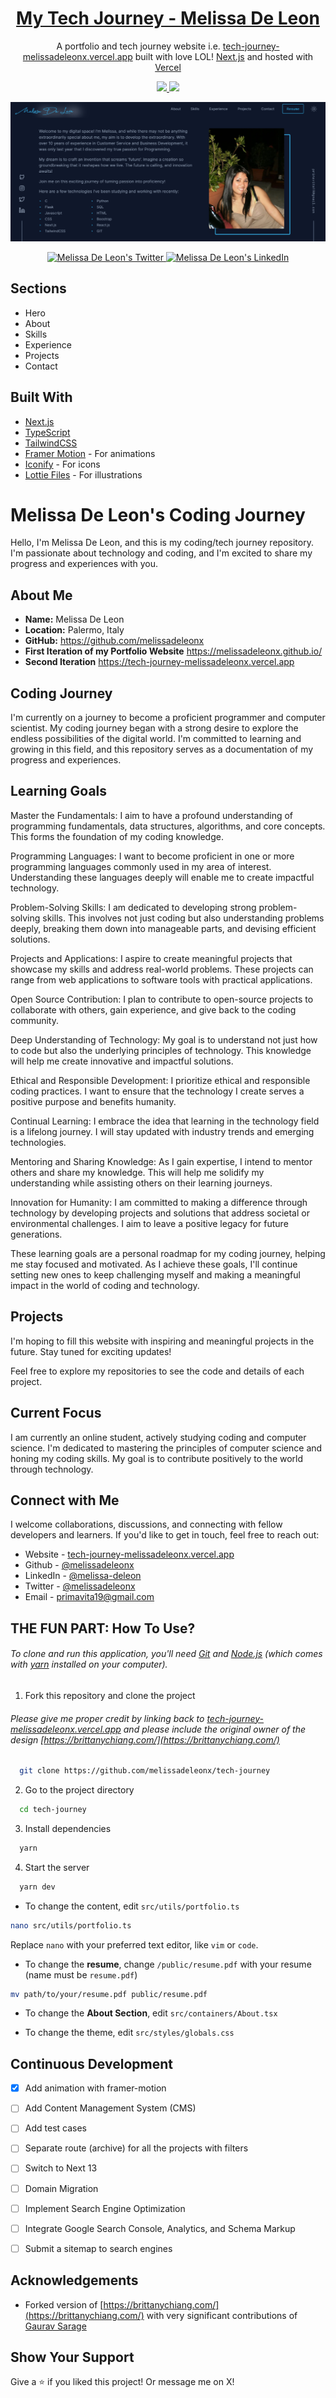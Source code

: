 <h1 align="center">
<a href="https://tech-journey-melissadeleonx.vercel.app" target="_blank">My Tech Journey - Melissa De Leon</a>
</h1>

<p align="center">
  A portfolio and tech journey website i.e. <a href="https://tech-journey-melissadeleonx.vercel.app" target="_blank">tech-journey-melissadeleonx.vercel.app</a> built with love LOL! <a href="https://nextjs.org/" target="_blank">Next.js</a> and hosted with <a href="https://vercel.com/" target="_blank">Vercel</a>
</p>

<p align="center">
  <a href="https://choosealicense.com/licenses/mit/">
    <img src="https://img.shields.io/badge/License-MIT-brightgreen"/ >
  </a>
  <img src="https://img.shields.io/badge/Version-1.3.1-blue"/ >
</p>  

![melissadeleonx-techjourney-portfolio](https://raw.githubusercontent.com/melissadeleonx/tech-journey/main/public/melissadeleonx-techjourney.png)
<p align="center">
  <a href="https://twitter.com/melissadeleonx">
    <img src="https://img.shields.io/badge/follow-%40melissadeleonx%203.5k+-1DA1F2?label=XTwitter&logo=twitter&style=for-the-badge&color=blue" alt="Melissa De Leon's Twitter"/>
  </a>
  <a href="https://www.linkedin.com/in/melissadeleonx/">
    <img src="https://img.shields.io/badge/LinkedIn-melissadeleonx-blue?style=for-the-badge&logo=linkedin" alt="Melissa De Leon's LinkedIn"/>
  </a>
</p>

## Sections

- Hero
- About
- Skills
- Experience
- Projects
- Contact

## Built With

- [Next.js](https://nextjs.org/)
- [TypeScript](https://www.typescriptlang.org/)
- [TailwindCSS](https://tailwindcss.com/)
- [Framer Motion](https://www.framer.com/motion/) - For animations
- [Iconify](https://icon-sets.iconify.design/) - For icons
- [Lottie Files](https://lottiefiles.com/) - For illustrations

# Melissa De Leon's Coding Journey

Hello, I'm Melissa De Leon, and this is my coding/tech journey repository. I'm passionate about technology and coding, and I'm excited to share my progress and experiences with you.

## About Me

- **Name:** Melissa De Leon
- **Location:** Palermo, Italy
- **GitHub:** https://github.com/melissadeleonx
- **First Iteration of my Portfolio Website** https://melissadeleonx.github.io/
- **Second Iteration** https://tech-journey-melissadeleonx.vercel.app

## Coding Journey

I'm currently on a journey to become a proficient programmer and computer scientist. My coding journey began with a strong desire to explore the endless possibilities of the digital world. I'm committed to learning and growing in this field, and this repository serves as a documentation of my progress and experiences.

## Learning Goals

Master the Fundamentals: I aim to have a profound understanding of programming fundamentals, data structures, algorithms, and core concepts. This forms the foundation of my coding knowledge.

Programming Languages: I want to become proficient in one or more programming languages commonly used in my area of interest. Understanding these languages deeply will enable me to create impactful technology.

Problem-Solving Skills: I am dedicated to developing strong problem-solving skills. This involves not just coding but also understanding problems deeply, breaking them down into manageable parts, and devising efficient solutions.

Projects and Applications: I aspire to create meaningful projects that showcase my skills and address real-world problems. These projects can range from web applications to software tools with practical applications.

Open Source Contribution: I plan to contribute to open-source projects to collaborate with others, gain experience, and give back to the coding community.

Deep Understanding of Technology: My goal is to understand not just how to code but also the underlying principles of technology. This knowledge will help me create innovative and impactful solutions.

Ethical and Responsible Development: I prioritize ethical and responsible coding practices. I want to ensure that the technology I create serves a positive purpose and benefits humanity.

Continual Learning: I embrace the idea that learning in the technology field is a lifelong journey. I will stay updated with industry trends and emerging technologies.

Mentoring and Sharing Knowledge: As I gain expertise, I intend to mentor others and share my knowledge. This will help me solidify my understanding while assisting others on their learning journeys.

Innovation for Humanity: I am committed to making a difference through technology by developing projects and solutions that address societal or environmental challenges. I aim to leave a positive legacy for future generations.

These learning goals are a personal roadmap for my coding journey, helping me stay focused and motivated. As I achieve these goals, I'll continue setting new ones to keep challenging myself and making a meaningful impact in the world of coding and technology.

## Projects

I'm hoping to fill this website with inspiring and meaningful projects in the future. Stay tuned for exciting updates!

Feel free to explore my repositories to see the code and details of each project.

## Current Focus

I am currently an online student, actively studying coding and computer science. I'm dedicated to mastering the principles of computer science and honing my coding skills. My goal is to contribute positively to the world through technology.

## Connect with Me

I welcome collaborations, discussions, and connecting with fellow developers and learners. If you'd like to get in touch, feel free to reach out:

- Website - [tech-journey-melissadeleonx.vercel.app](https://tech-journey-melissadeleonx.vercel.app/)
- Github - [@melissadeleonx](https://github.com/melissadeleonx)
- LinkedIn - [@melissa-deleon](https://www.linkedin.com/in/melissadeleonx/)
- Twitter - [@melissadeleonx](https://twitter.com/melissadeleonX)
- Email - [primavita19@gmail.com](mailto:primavita19@gmail.com)

## THE FUN PART: How To Use?

###### To clone and run this application, you'll need [Git](https://git-scm.com) and [Node.js](https://nodejs.org/en/download/) (which comes with [yarn](https://yarnpkg.com) installed on your computer).

1. Fork this repository and clone the project

###### Please give me proper credit by linking back to [tech-journey-melissadeleonx.vercel.app](https://tech-journey-melissadeleonx.vercel.app/) and please include the original owner of the design [https://brittanychiang.com/](https://brittanychiang.com/)

```bash
  git clone https://github.com/melissadeleonx/tech-journey
```

2. Go to the project directory

```bash
  cd tech-journey
```

3. Install dependencies

```bash
  yarn
```

4. Start the server

```bash
  yarn dev
```

- To change the content, edit `src/utils/portfolio.ts`
```bash
nano src/utils/portfolio.ts
```

Replace `nano` with your preferred text editor, like `vim` or `code`.


- To change the **resume**, change `/public/resume.pdf` with your resume (name must be `resume.pdf`)
```bash
mv path/to/your/resume.pdf public/resume.pdf
```

- To change the **About Section**, edit `src/containers/About.tsx`


- To change the theme, edit `src/styles/globals.css`

## Continuous Development

- [x] Add animation with framer-motion
- [ ] Add Content Management System (CMS)
- [ ] Add test cases
- [ ] Separate route (archive) for all the projects with filters
- [ ] Switch to Next 13
- [ ] Domain Migration
- [ ] Implement Search Engine Optimization
- [ ] Integrate Google Search Console, Analytics, and Schema Markup
- [ ] Submit a sitemap to search engines



## Acknowledgements

- Forked version of [https://brittanychiang.com/](https://brittanychiang.com/) with very significant contributions of [Gaurav Sarage](https://github.com/gaurav-sarage/gauravsarage/)

## Show Your Support

Give a ⭐️ if you liked this project! Or message me on X!
